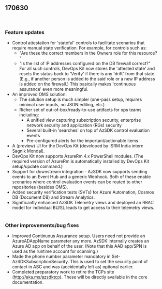 ﻿## 170630 
 
### Feature updates 
* Control attestation for 'stateful' controls to facilitate scenarios that require manual state verification. For example, for controls such as: 
	* "Are these the correct members in the Owners role for this resource? " 
	* "Is the list of IP addresses configured on the DB firewall correct?" 
For all such controls, DevOps Kit now stores the 'attested state' and resets the status back to 'Verify' if there is any 'drift' from that state. (E.g., if another person is added to the said role or a new IP address is added on the firewall.) This basically makes 'continuous assurance' even more meaningful. 
* An improved OMS solution: 
	* The solution setup is much simpler (one-pass setup, requires minimal user inputs, no JSON editing, etc.)  
	* Richer set of out-of-box/ready-to-use artifacts for ops teams including: 
		* A unified view capturing subscription security, enterprise network security and application (RGs) security 
		* Several built-in 'searches' on top of AzSDK control evaluation events 
		* Pre-configured alerts for the important/actionable items 
* A (preview) UI for the DevOps Kit (developed by ISRM India intern Sagnik Mondal). 
* DevOps Kit now supports AzureRm 4.x PowerShell modules. (The required version of AzureRm is automatically installed by DevOps Kit setup/update command.) 
* Support for downstream integration - AzSDK now supports sending events to an Event Hub and a generic Webhook. Both of these enable scenarios where control evaluation events can be routed to other repositories (besides OMS). 
* Added security verification tests (SVTs) for Azure Automation, Cosmos DB (Document DB) and Stream Analytics. 
* Significantly enhanced AzSDK Telemetry views and deployed an RBAC model for individual BU/SL leads to get access to their telemetry views.  
 
 
### Other improvements/bug fixes 
* Improved Continuous Assurance setup. Users need not provide an AzureADAppName parameter any more. AzSDK internally creates an Azure AD app on behalf of the user. (Note that this AAD app/SPN is used as the runtime account for scanning.) 
* Made the phone number parameter mandatory in Set-AzSDKSubscriptionSecurity. This is used to set the security point of contact in ASC and was (accidentally left as) optional earlier. 
* Completed preparatory work to retire the TCPs site (http://aka.ms/azsdktcp). These will be directly available in the core documentation.  
